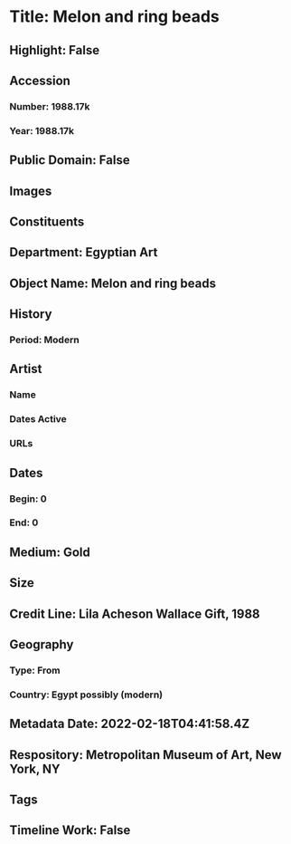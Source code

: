 # Title: Melon and ring beads
## Highlight: False
## Accession
### Number: 1988.17k
### Year: 1988.17k
## Public Domain: False
## Images
## Constituents
## Department: Egyptian Art
## Object Name: Melon and ring beads
## History
### Period: Modern
## Artist
### Name
### Dates Active
### URLs
## Dates
### Begin: 0
### End: 0
## Medium: Gold
## Size
## Credit Line: Lila Acheson Wallace Gift, 1988
## Geography
### Type: From
### Country: Egypt possibly (modern)
## Metadata Date: 2022-02-18T04:41:58.4Z
## Respository: Metropolitan Museum of Art, New York, NY
## Tags
## Timeline Work: False